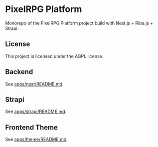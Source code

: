 # PixelRPG Platform

Monorepo of the PixelRPG Platform project build with Nest.js + Riba.js + Strapi.

## License

This project is licensed under the AGPL license.

## Backend

See [apps/nest/README.md](./apps/nest).

## Strapi

See [apps/strapi/README.md](./apps/strapi).

## Frontend Theme

See [apps/theme/README.md](./apps/theme).
